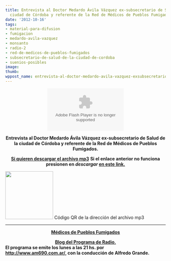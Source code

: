 ```yaml
---
title: Entrevista al Doctor Medardo Ávila Vázquez ex-subsecretario de Salud de la
  ciudad de Córdoba y referente de la Red de Médicos de Pueblos Fumigados.
date: '2012-10-16'
tags:
- material-para-difusion
- fumigacion
- medardo-avila-vazquez
- monsanto
- radio-2
- red-de-medicos-de-pueblos-fumigados
- subsecretario-de-salud-de-la-ciudad-de-cordoba
- suenios-posibles
image: 
thumb: 
wppost_name: entrevista-al-doctor-medardo-avila-vazquez-exsubsecretario-de-salud-de-la-ciudad-de-cordoba-y-referente-de-la-red-de-medicos-de-pueblos-fumigados
---
```


<center>
<object id="player1501317" width="240" height="133" classid="clsid:d27cdb6e-ae6d-11cf-96b8-444553540000" codebase="http://download.macromedia.com/pub/shockwave/cabs/flash/swflash.cab#version=6,0,40,0"><param name="AllowScriptAccess" value="always" /><param name="allowFullScreen" value="true" /><param name="wmode" value="transparent" /><param name="src" value="http://www.ivoox.com/playerivoox_ee_1501317_1.html" /><param name="allowfullscreen" value="true" /><param name="allowscriptaccess" value="always" /><embed id="player1501317" width="240" height="133" type="application/x-shockwave-flash" src="http://www.ivoox.com/playerivoox_ee_1501317_1.html" AllowScriptAccess="always" allowFullScreen="true" wmode="transparent" allowfullscreen="true" allowscriptaccess="always" /></object></center>
<p style="text-align: center;"><strong>Entrevista al Doctor Medardo Ávila Vázquez ex-subsecretario de Salud de la ciudad de Córdoba y referente de la Red de Médicos de Pueblos Fumigados.</strong></p>
<p style="text-align: center;"><strong><a href="http://www.ivoox.com/suenos-posibles-del-15-octubre_md_1501317_1.mp3" target="_blank">Si quieren descargar el archivo mp3</a></strong>
<strong> Si el enlace anterior no funciona presionen en <em>descargar</em> <a href="http://www.ivoox.com/suenos-posibles-del-15-octubre-audios-mp3_rf_1501317_1.html" target="_blank">en este link.</a></strong></p>


<a href="http://partidopirata.com.ar/wp-content/uploads/2012/10/chart5.png"><img class="size-full wp-image-6872" title="chart" src="http://partidopirata.com.ar/wp-content/uploads/2012/10/chart5.png" alt="" width="150" height="150" /></a> Código QR de la dirección del archivo mp3


<hr />
<p style="text-align: center;"><strong><a href="http://www.reduas.fcm.unc.edu.ar/" target="_blank">Médicos de Pueblos Fumigados</a></strong></p>

<div style="text-align: center;"><strong><a href="http://sueniosposibles.com/" target="_blank">Blog del Programa de Radio.</a></strong></div>
<strong>El programa se emite los lunes a las 21 hs. por<a href="http://www.am690.com.ar/" target="_blank"> http://www.am690.com.ar/,</a> con la conducción de Alfredo Grande. </strong>
